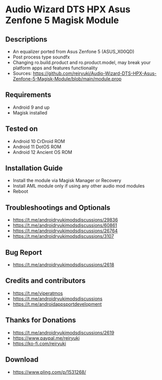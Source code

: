 # Audio Wizard DTS HPX Asus Zenfone 5 Magisk Module

## Descriptions
- An equalizer ported from Asus Zenfone 5 (ASUS_X00QD)
- Post process type soundfx
- Changing ro.build.product and ro.product.model, may break your platform apps and features functionality
- Sources: https://github.com/reiryuki/Audio-Wizard-DTS-HPX-Asus-Zenfone-5-Magisk-Module/blob/main/module.prop

## Requirements
- Android 9 and up
- Magisk installed

## Tested on
- Android 10 CrDroid ROM
- Android 11 DotOS ROM
- Android 12 Ancient OS ROM

## Installation Guide
- Install the module via Magisk Manager or Recovery
- Install AML module only if using any other audio mod modules
- Reboot

## Troubleshootings and Optionals
- https://t.me/androidryukimodsdiscussions/29836
- https://t.me/androidryukimodsdiscussions/60861
- https://t.me/androidryukimodsdiscussions/26764
- https://t.me/androidryukimodsdiscussions/3107

## Bug Report
- https://t.me/androidryukimodsdiscussions/2618

## Credits and contributors
- https://t.me/viperatmos
- https://t.me/androidryukimodsdiscussions
- https://t.me/androidappsportdevelopment

## Thanks for Donations
- https://t.me/androidryukimodsdiscussions/2619
- https://www.paypal.me/reiryuki
- https://ko-fi.com/reiryuki

## Download
- https://www.pling.com/p/1531268/
